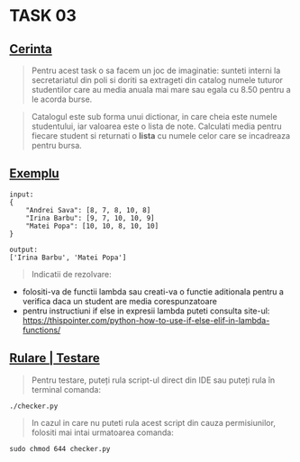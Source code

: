 # **TASK 03**

## <ins>Cerinta</ins>

> Pentru acest task o sa facem un joc de imaginatie: sunteti interni la secretariatul din poli si doriti sa extrageti din catalog numele tuturor studentilor care au media anuala mai mare sau egala cu 8.50 pentru a le acorda burse.

> Catalogul este sub forma unui dictionar, in care cheia este numele studentului, iar valoarea este o lista de note. Calculati media pentru fiecare student si returnati o **lista** cu numele celor care se incadreaza pentru bursa.

## <ins>Exemplu</ins>

```
input:
{
    "Andrei Sava": [8, 7, 8, 10, 8]
    "Irina Barbu": [9, 7, 10, 10, 9]
    "Matei Popa": [10, 10, 8, 10, 10]
}

output:
['Irina Barbu', 'Matei Popa']
```

> Indicatii de rezolvare:
* folositi-va de functii lambda sau creati-va o functie aditionala pentru a verifica daca un student are media corespunzatoare
* pentru instructiuni if else in expresii lambda puteti consulta site-ul: https://thispointer.com/python-how-to-use-if-else-elif-in-lambda-functions/

## <ins>Rulare | Testare</ins>

> Pentru testare, puteți rula script-ul direct din IDE sau puteți rula în terminal comanda:

```
./checker.py
```

> In cazul in care nu puteti rula acest script din cauza permisiunilor, folositi mai intai urmatoarea comanda:

```
sudo chmod 644 checker.py
```